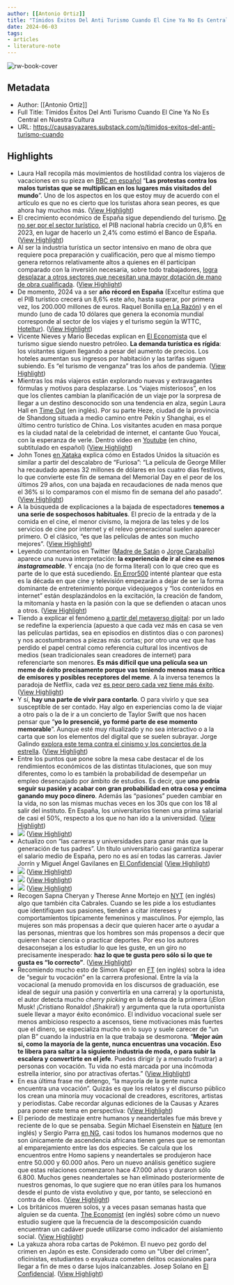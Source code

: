 ```yaml
---
author: [[Antonio Ortiz]]
title: "Tímidos Éxitos Del Anti Turismo Cuando El Cine Ya No Es Central en Nuestra Cultura"
date: 2024-06-03
tags: 
- articles
- literature-note
---
```

![rw-book-cover](https://substackcdn.com/image/fetch/f_auto,q_auto:good,fl_progressive:steep/https%3A%2F%2Fsubstack-post-media.s3.amazonaws.com%2Fpublic%2Fimages%2F5e0cbcf2-4c22-4475-934d-32d842baefa3_1456x816.png)

## Metadata
- Author: [[Antonio Ortiz]]
- Full Title: Tímidos Éxitos Del Anti Turismo Cuando El Cine Ya No Es Central en Nuestra Cultura
- URL: https://causasyazares.substack.com/p/timidos-exitos-del-anti-turismo-cuando

## Highlights
- Laura Hall recopila más movimientos de hostilidad contra los viajeros de vacaciones en su pieza en [BBC en español](https://www.bbc.com/mundo/articles/cw884y73j4do) “**Las protestas contra los malos turistas que se multiplican en los lugares más visitados del mundo**”. Uno de los aspectos en los que estoy muy de acuerdo con el artículo es que no es cierto que los turistas ahora sean peores, es que ahora hay muchos más. ([View Highlight](https://read.readwise.io/read/01hzd55vj7e7j15a2zes973btw))
- El crecimiento económico de España sigue dependiendo del turismo. [De no ser por el sector turístico](https://www.elblogsalmon.com/economia/dura-verdad-que-espana-va-bien-economicamente-gracias-al-turismo-cambio-climatico-vamos-a-tener-problema), el PIB nacional habría crecido un 0,8% en 2023, en lugar de hacerlo un 2,4% como estimó el Banco de España. ([View Highlight](https://read.readwise.io/read/01hzd56dk161cz8qpsm93zygnn))
- Al ser la industria turística un sector intensivo en mano de obra que requiere poca preparación y cualificación, pero que al mismo tiempo genera retornos relativamente altos a quienes en él participan comparado con la inversión necesaria, sobre todo trabajadores, [logra desplazar a otros sectores que necesitan una mayor dotación de mano de obra cualificada](https://cincodias.elpais.com/opinion/2024-04-29/el-turismo-es-un-gran-invento.html?ssm=TW_CC). ([View Highlight](https://read.readwise.io/read/01hzd56nfrd03tadpzx8fqgd5d))
- De momento, 2024 va a ser **año récord en España** (Exceltur estima que el PIB turístico crecerá un 8,6% este año, hasta superar, por primera vez, los 200.000 millones de euros. Raquel Bonilla [en La Razón](https://www.larazon.es/economia/turismo-afianza-liderazgo-economico-espana-2024_20240416661e64708e6602000166c9b2.html)) y en el mundo (uno de cada 10 dólares que genera la economía mundial corresponde al sector de los viajes y el turismo según la WTTC, [Hoteltur](https://www.hosteltur.com/162767_wttc-el-sector-turistico-rompera-todos-los-records-en-2024.html)). ([View Highlight](https://read.readwise.io/read/01hzd5a0eqd96em0y3e3qrvces))
- Vicente Nieves y Mario Becedas explican en [El Economista](https://www.eleconomista.es/economia/noticias/12833972/05/24/el-petroleo-de-espana-se-llama-turismo-de-venganza-el-boom-economico-que-asombra-a-europa-tiene-explicacion.html) que el turismo sigue siendo nuestro petróleo. **La demanda turística es rígida**: los visitantes siguen llegando a pesar del aumento de precios. Los hoteles aumentan sus ingresos por habitación y las tarifas siguen subiendo. Es “el turismo de venganza” tras los años de pandemia. ([View Highlight](https://read.readwise.io/read/01hzd5am7pb21e8zj374rea721))
- Mientras los más viajeros están explorando nuevas y extravagantes fórmulas y motivos para desplazarse. Los “viajes misteriosos”, en los que los clientes cambian la planificación de un viaje por la sorpresa de llegar a un destino desconocido son una tendencia en alza, según Laura Hall en [Time Out](https://www.timeout.com/travel/what-is-mystery-travel) (en inglés). Por su parte Heze, ciudad de la provincia de Shandong situada a medio camino entre Pekín y Shanghai, es el último centro turístico de China. Los visitantes acuden en masa porque es la ciudad natal de la celebridad de internet, el cantante Guo Youcai, con la esperanza de verle. Dentro vídeo en [Youtube](https://www.youtube.com/watch?v=j_nQr0yTf5c) (en chino, subtitulado en español) ([View Highlight](https://read.readwise.io/read/01hzd5bjm6854a29dc7jp1etg4))
- John Tones [en Xataka](https://www.xataka.com/cine-y-tv/descalabro-furiosa-taquilla-ilustra-algo-dramatico-para-industria-gente-ha-dejado-ir-al-cine) explica cómo en Estados Unidos la situación es similar a partir del descalabro de “Furiosa”: “La película de George Miller ha recaudado apenas 32 millones de dólares en los cuatro días festivos, lo que convierte este fin de semana del Memorial Day en el peor de los últimos 29 años, con una bajada en recaudaciones de nada menos que el 36% si lo comparamos con el mismo fin de semana del año pasado”. ([View Highlight](https://read.readwise.io/read/01hzd5cqkwf9akfwcfz9nsvdww))
- A la búsqueda de explicaciones a la bajada de espectadores **tenemos a una serie de sospechosos habituales**. El precio de la entrada y de la comida en el cine, el menor civismo, la mejora de las teles y de los servicios de cine por internet y el relevo generacional suelen aparecer primero. O el clásico, “es que las películas de antes son mucho mejores”. ([View Highlight](https://read.readwise.io/read/01hzd5dampbqmr67hvve2r9kva))
- Leyendo comentarios en Twitter ([Madre de Satán](https://x.com/LaMadreDeSatan/status/1795426438897614960) o [Jorge Caraballo](https://x.com/caraballo14/status/1796108098500796484)) aparece una nueva interpretación: **la experiencia de ir al cine es menos** ***instagrameable***. Y encaja (no de forma literal) con lo que creo que es parte de lo que está sucediendo. [En Error500](https://www.error500.net/p/la-decada-en-que-cine-y-television) intenté plantear que esta es la década en que cine y televisión empezarán a dejar de ser la forma dominante de entretenimiento porque videojuegos y “los contenidos en internet” están desplazándolos en la excitación, la creación de fandom, la mitomanía y hasta en la pasión con la que se defienden o atacan unos a otros. ([View Highlight](https://read.readwise.io/read/01hzd5dpq6d5v07vhwhjf16me8))
- Tiendo a explicar el fenómeno [a partir del metaverso digital](https://www.error500.net/p/dos-ideas-de-metaverso-en-disputa): por un lado se redefine la experiencia (apuesto a que cada vez más en casa se ven las películas partidas, sea en episodios en distintos días o con parones) y nos acostumbramos a piezas más cortas; por otro una vez que has perdido el papel central como referencia cultural los incentivos de medios (sean tradicionales sean creadores de internet) para referenciarte son menores. **Es más difícil que una película sea un meme de éxito precisamente porque vas teniendo menos masa crítica de emisores y posibles receptores del meme**. A la inversa tenemos la paradoja de Netflix, cada vez [es peor pero cada vez tiene más éxito](https://www.error500.net/p/la-paradoja-de-netflix-cada-vez-es). ([View Highlight](https://read.readwise.io/read/01hzd5encny293frw7qzgy516c))
- Y sí, **hay una parte de vivir para contarlo**. O para vivirlo y que sea susceptible de ser contado. Hay algo en experiencias como la de viajar a otro país o la de ir a un concierto de Taylor Swift que nos hacen pensar que “**yo lo presencié, yo formé parte de ese momento memorable**”. Aunque esté muy ritualizado y no sea interactivo o a la carta que son los elementos del digital que se suelen subrayar. Jorge Galindo [explora este tema contra el cinismo y los conciertos de la estrella](https://jorgegalindo.substack.com/p/la-leccion-de-taylor-swift-proyectos). ([View Highlight](https://read.readwise.io/read/01hzd5f8wxjev276zx67dp69ae))
- Entre los puntos que pone sobre la mesa cabe destacar el de los rendimientos económicos de las distintas titulaciones, que son muy diferentes, como lo es también la probabilidad de desempeñar un empleo desencajado por ámbito de estudios. Es decir, que **uno podría seguir su pasión y acabar con gran probabilidad en otra cosa y encima ganando muy poco dinero**. Además las “pasiones” pueden cambiar en la vida, no son las mismas muchas veces en los 30s que con los 18 al salir del instituto. En España, los universitarios tienen una prima salarial de casi el 50%, respecto a los que no han ido a la universidad. ([View Highlight](https://read.readwise.io/read/01hzd5fxgm8a772cv4wvth5hr8))
- ![](https://substackcdn.com/image/fetch/w_1456,c_limit,f_auto,q_auto:good,fl_progressive:steep/https%3A%2F%2Fsubstack-post-media.s3.amazonaws.com%2Fpublic%2Fimages%2Fc66727b6-ee84-4222-bcfd-ab33c46f1741_785x997.png) ([View Highlight](https://read.readwise.io/read/01hzd5g919mcp5kffrq62gq194))
- Actualizo con “las carreras y universidades para ganar más que la generación de tus padres”. Un título universitario casi garantiza superar el salario medio de España, pero no es así en todas las carreras. Javier Jorrín y Miguel Ángel Gavilanes en [El Confidencial](https://www.elconfidencial.com/economia/2024-06-01/elegir-carrera-universidad-salario-paro-ocupacion_3894493/?utm_source=twitter&utm_medium=social&utm_campaign=BotoneraWeb&utm_source=share-article&utm_medium=copy-link&utm_campaign=1) ([View Highlight](https://read.readwise.io/read/01hzd5gem4z016eseb6jvgb53y))
- ![](https://substackcdn.com/image/fetch/w_1456,c_limit,f_auto,q_auto:good,fl_progressive:steep/https%3A%2F%2Fsubstack-post-media.s3.amazonaws.com%2Fpublic%2Fimages%2Fe65221a7-118c-4999-b42c-aedb061c94f5_777x518.png) ([View Highlight](https://read.readwise.io/read/01hzd5gk226hj3szvzzbtahkpv))
- ![](https://substackcdn.com/image/fetch/w_1456,c_limit,f_auto,q_auto:good,fl_progressive:steep/https%3A%2F%2Fsubstack-post-media.s3.amazonaws.com%2Fpublic%2Fimages%2Fe65221a7-118c-4999-b42c-aedb061c94f5_777x518.png) ([View Highlight](https://read.readwise.io/read/01hzd5gk4q3wq2z0k9k6y60msp))
- ![](https://substackcdn.com/image/fetch/w_1456,c_limit,f_auto,q_auto:good,fl_progressive:steep/https%3A%2F%2Fsubstack-post-media.s3.amazonaws.com%2Fpublic%2Fimages%2Fe65221a7-118c-4999-b42c-aedb061c94f5_777x518.png) ([View Highlight](https://read.readwise.io/read/01hzd5gk6sg3vjwjevpscnpvv5))
- Recogen Sapna Cheryan y Therese Anne Mortejo en [NYT](https://archive.ph/1R6VZ) (en inglés) algo que también cita Cabrales. Cuando se les pide a los estudiantes que identifiquen sus pasiones, tienden a citar intereses y comportamientos típicamente femeninos y masculinos. Por ejemplo, las mujeres son más propensas a decir que quieren hacer arte o ayudar a las personas, mientras que los hombres son más propensos a decir que quieren hacer ciencia o practicar deportes. Por eso los autores desaconsejan a los estudiar lo que les guste, en un giro no precisamente inesperado: **haz lo que te gusta pero sólo si lo que te gusta es “lo correcto”**. ([View Highlight](https://read.readwise.io/read/01hzd5gxxj9bfnf5d5n41z8dqj))
- Recomiendo mucho esto de Simon Kuper en [FT](https://archive.ph/sNiMk) (en inglés) sobra la idea de “seguir tu vocación” en la carrera profesional. Entre la vía la vocacional (a menudo promovida en los discursos de graduación, ese ideal de seguir una pasión y convertirla en una carrera) y la oportunista, el autor detecta mucho *cherry picking* en la defensa de la primera (¡Elon Musk! ¡Cristiano Ronaldo! ¡Shakira!) y argumenta que la ruta oportunista suele llevar a mayor éxito económico. El individuo vocacional suele ser menos ambicioso respecto a ascensos, tiene motivaciones más fuertes que el dinero, se especializa mucho en lo suyo y suele carecer de “un plan B” cuando la industria en la que trabaja se desmorona. “**Mejor aún si, como la mayoría de la gente, nunca encuentras una vocación. Eso te libera para saltar a la siguiente industria de moda, o para subir la escalera y convertirte en el jefe**. Puedes dirigir (y a menudo frustrar) a personas con vocación. Tu vida no está marcada por una incómoda estrella interior, sino por atractivas ofertas.” ([View Highlight](https://read.readwise.io/read/01hzd5h96p6wwce9t0xkac8c32))
- En esa última frase me detengo, “la mayoría de la gente nunca encuentra una vocación”. Quizás es que los relatos y el discurso público los crean una minoría muy vocacional de creadores, escritores, artistas y periodistas. Cabe recordar algunas ediciones de la Causas y Azares para poner este tema en perspectiva: ([View Highlight](https://read.readwise.io/read/01hzd5j0681234se9yahg51dvz))
- El periodo de mestizaje entre humanos y neandertales fue más breve y reciente de lo que se pensaba. Según Michael Eisenstein en [Nature](https://www.nature.com/articles/d41586-024-01452-3) (en inglés) y Sergio Parra [en NG](https://www.nationalgeographic.com.es/ciencia/apareamiento-entre-neandertales-y-humanos-fue-breve-pero-productivo_22406), casi todos los humanos modernos que no son únicamente de ascendencia africana tienen genes que se remontan al emparejamiento entre las dos especies. Se calcula que los encuentros entre Homo sapiens y neandertales se produjeron hace entre 50.000 y 60.000 años. Pero un nuevo análisis genético sugiere que estas relaciones comenzaron hace 47.000 años y duraron sólo 6.800. Muchos genes neandertales se han eliminado posteriormente de nuestros genomas, lo que sugiere que no eran útiles para los humanos desde el punto de vista evolutivo y que, por tanto, se seleccionó en contra de ellos. ([View Highlight](https://read.readwise.io/read/01hzd5kdfv9t53h3ym3jv927x1))
- Los británicos mueren solos, y a veces pasan semanas hasta que alguien se da cuenta. [The Economist](https://archive.ph/PwFi4) (en inglés) sobre cómo un nuevo estudio sugiere que la frecuencia de la descomposición cuando encuentran un cadáver puede utilizarse como indicador del aislamiento social. ([View Highlight](https://read.readwise.io/read/01hzd5mc3nx2nbtgqrnzjzv7vq))
- La yakuza ahora roba cartas de Pokémon. El nuevo pez gordo del crimen en Japón es este. Considerado como un "Uber del crimen", oficinistas, estudiantes o exyakuza cometen delitos ocasionales para llegar a fin de mes o darse lujos inalcanzables. Josep Solano en [El Confidencial](https://www.elconfidencial.com/mundo/2024-05-30/yakuza-cartas-pokemon-nuevo-pez-gordo-crimen-japon_3892435/). ([View Highlight](https://read.readwise.io/read/01hzd5msvd98kw56gfyapdh99f))
